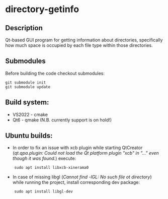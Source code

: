 ﻿# directory-getinfo
## Description
Qt-based GUI program for getting information about directories, specifically how much space is occupied by each file type within those directories.

## Submodules
Before building the code checkout submodules:
```
git submodule init
git submodule update
```

## Build system:
* VS2022 - cmake
* Qt6 - qmake (N.B. currently support is on hold!)

## Ubuntu builds:
* In order to fix an issue with xcb plugin while starting QtCreator (_qt.qpa.plugin: Could not load the Qt platform plugin "xcb" in "..." even though it was found._) execute:
```
	sudo apt install libxcb-xinerama0
```
* In case of missing libgl (_Cannot find -lGL: No such file ot directory_) while running the project, install corresponding dev package:
```
	sudo apt install libgl-dev
```

